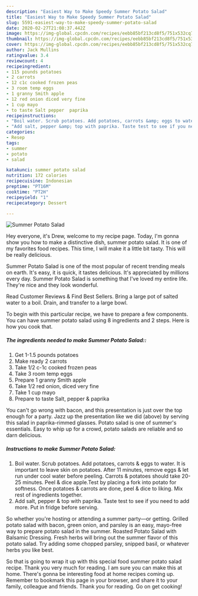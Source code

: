 ```yaml
---
description: "Easiest Way to Make Speedy Summer Potato Salad"
title: "Easiest Way to Make Speedy Summer Potato Salad"
slug: 5591-easiest-way-to-make-speedy-summer-potato-salad
date: 2020-02-27T21:08:37.442Z
image: https://img-global.cpcdn.com/recipes/eebb85bf213cd8f5/751x532cq70/summer-potato-salad-recipe-main-photo.jpg
thumbnail: https://img-global.cpcdn.com/recipes/eebb85bf213cd8f5/751x532cq70/summer-potato-salad-recipe-main-photo.jpg
cover: https://img-global.cpcdn.com/recipes/eebb85bf213cd8f5/751x532cq70/summer-potato-salad-recipe-main-photo.jpg
author: Jack Mullins
ratingvalue: 3.4
reviewcount: 4
recipeingredient:
- 115 pounds potatoes
- 2 carrots
- 12 c1c cooked frozen peas
- 3 room temp eggs
- 1 granny Smith apple
- 12 red onion diced very fine
- 1 cup mayo
- to taste Salt pepper  paprika
recipeinstructions:
- "Boil water. Scrub potatoes. Add potatoes, carrots &amp; eggs to water. It is important to leave skin on potatoes. After 11 minutes, remove eggs &amp; let run under cool water before peeling. Carrots &amp; potatoes should take 20-25 minutes. Peel &amp; dice apple.Test by placing a fork into potato for softness. Once potatoes &amp; carrots are done, peel &amp; dice to liking. Mix rest of ingredients together."
- "Add salt, pepper &amp; top with paprika. Taste test to see if you need to add more. Put in fridge before serving."
categories:
- Resep
tags:
- summer
- potato
- salad

katakunci: summer potato salad
nutrition: 172 calories
recipecuisine: Indonesian
preptime: "PT16M"
cooktime: "PT2H"
recipeyield: "1"
recipecategory: Dessert

---
```



![Summer Potato Salad](https://img-global.cpcdn.com/recipes/eebb85bf213cd8f5/751x532cq70/summer-potato-salad-recipe-main-photo.jpg)

Hey everyone, it's Drew, welcome to my recipe page. Today, I'm gonna show you how to make a distinctive dish, summer potato salad. It is one of my favorites food recipes. This time, I will make it a little bit tasty. This will be really delicious.

Summer Potato Salad is one of the most popular of recent trending meals on earth. It's easy, it is quick, it tastes delicious. It's appreciated by millions every day. Summer Potato Salad is something that I've loved my entire life. They're nice and they look wonderful.

Read Customer Reviews &amp; Find Best Sellers. Bring a large pot of salted water to a boil. Drain, and transfer to a large bowl.


To begin with this particular recipe, we have to prepare a few components. You can have summer potato salad using 8 ingredients and 2 steps. Here is how you cook that.

##### The ingredients needed to make Summer Potato Salad::

1. Get 1-1.5 pounds potatoes
1. Make ready 2 carrots
1. Take 1/2 c-1c cooked frozen peas
1. Take 3 room temp eggs
1. Prepare 1 granny Smith apple
1. Take 1/2 red onion, diced very fine
1. Take 1 cup mayo
1. Prepare to taste Salt, pepper &amp; paprika


You can&#39;t go wrong with bacon, and this presentation is just over the top enough for a party. Jazz up the presentation like we did (above) by serving this salad in paprika-rimmed glasses. Potato salad is one of summer&#39;s essentials. Easy to whip up for a crowd, potato salads are reliable and so darn delicious. 

##### Instructions to make Summer Potato Salad:

1. Boil water. Scrub potatoes. Add potatoes, carrots &amp; eggs to water. It is important to leave skin on potatoes. After 11 minutes, remove eggs &amp; let run under cool water before peeling. Carrots &amp; potatoes should take 20-25 minutes. Peel &amp; dice apple.Test by placing a fork into potato for softness. Once potatoes &amp; carrots are done, peel &amp; dice to liking. Mix rest of ingredients together.
1. Add salt, pepper &amp; top with paprika. Taste test to see if you need to add more. Put in fridge before serving.


So whether you&#39;re hosting or attending a summer party—or getting. Grilled potato salad with bacon, green onion, and parsley is an easy, mayo-free way to prepare potato salad in the summer. Roasted Potato Salad with Balsamic Dressing. Fresh herbs will bring out the summer flavor of this potato salad. Try adding some chopped parsley, snipped basil, or whatever herbs you like best. 

So that is going to wrap it up with this special food summer potato salad recipe. Thank you very much for reading. I am sure you can make this at home. There's gonna be interesting food at home recipes coming up. Remember to bookmark this page in your browser, and share it to your family, colleague and friends. Thank you for reading. Go on get cooking!

